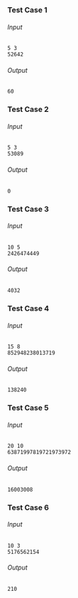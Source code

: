 ### Test Case 1
###### Input
```
5 3
52642
```
###### Output
```
60
```

### Test Case 2
###### Input
```
5 3
53089
```
###### Output
```
0
```

### Test Case 3
###### Input
```
10 5
2426474449
```
###### Output
```
4032
```

### Test Case 4
###### Input
```
15 8
852948238013719
```
###### Output
```
138240
```

### Test Case 5
###### Input
```
20 10
63871997819721973972
```
###### Output
```
16003008
```

### Test Case 6
###### Input
```
10 3
5176562154
```
###### Output
```
210
```